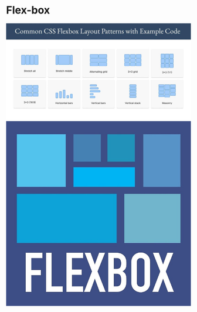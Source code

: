 # Flex-box

![Alt for Imsage](../css/images/flex-1.jpeg)
![Alt for Imsage](../css/images/flex-2.jpg)